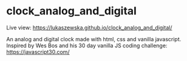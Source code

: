 # clock_analog_and_digital
Live view: https://lukaszewska.github.io/clock_analog_and_digital/

An analog and digital clock made with html, css and vanilla javascript. Inspired by Wes Bos and his 30 day vanilla JS coding challenge: https://javascript30.com/
